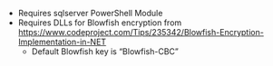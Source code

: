 - Requires sqlserver PowerShell Module
- Requires DLLs for Blowfish encryption from https://www.codeproject.com/Tips/235342/Blowfish-Encryption-Implementation-in-NET
    - Default Blowfish key is “Blowfish-CBC”